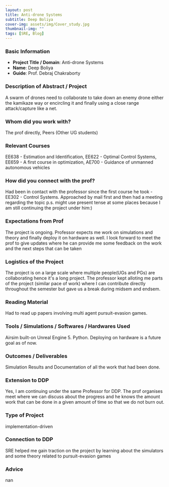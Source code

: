 ```yaml
---
layout: post
title: Anti-drone Systems
subtitle: Deep Boliya
cover-img: assets/img/Cover_study.jpg
thumbnail-img: ""
tags: [SRE, Blog]
---
```


### Basic Information

- **Project Title / Domain**: Anti-drone Systems
- **Name**: Deep Boliya
- **Guide**: Prof. Debraj Chakraborty 

### Description of Abstract / Project

A swarm of drones need to collaborate to take down an enemy drone either the kamikaze way or encircling it and finally using a close range attack/capture like a net.

### Whom did you work with?

The prof directly, Peers (Other UG students)

### Relevant Courses

EE638 - Estimation and Identification, EE622 - Optimal Control Systems, EE659 - A first course in optimization, AE700 - Guidance of unmanned autonomous vehicles

### How did you connect with the prof?

Had been in contact with the professor since the first course he took - EE302 - Control Systems. Approached by mail first and then had a meeting regarding the topic
p.s. might use present tense at some places because I am still continuing the project under him:)

### Expectations from Prof

The project is ongoing. Professor expects me work on simulations and theory and finally deploy it on hardware as well. I look forward to meet the prof to give updates where he can provide me some feedback on the work and the next steps that can be taken

### Logistics of the Project

The project is on a large scale where multiple people(UGs and PGs) are collaborating hence it's a long project. The professor kept alloting me parts of the project (similar pace of work) where I can contribute directly throughout the semester but gave us a break during midsem and endsem.

### Reading Material

Had to read up papers involving multi agent pursuit-evasion games.

### Tools / Simulations / Softwares / Hardwares Used

Airsim built-on Unreal Engine 5. Python. Deploying on hardware is a future goal as of now.

### Outcomes / Deliverables

Simulation Results and Documentation of all the work that had been done.

### Extension to DDP

Yes, I am continuing under the same Professor for DDP. The prof organises meet where we can discuss about the progress and he knows the amount work that can be done in a given amount of time so that we do not burn out.

### Type of Project

implementation-driven

### Connection to DDP

SRE helped me gain traction on the project by learning about the simulators and some theory related to pursuit-evasion games

### Advice

nan
